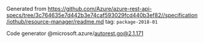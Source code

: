 Generated from https://github.com/Azure/azure-rest-api-specs/tree/3c764635e7d442b3e74caf593029fcd440b3ef82//specification/iothub/resource-manager/readme.md tag: `package-2018-01`

Code generator @microsoft.azure/autorest.go@2.1.171


